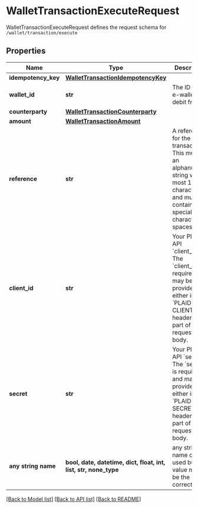 # WalletTransactionExecuteRequest

WalletTransactionExecuteRequest defines the request schema for `/wallet/transaction/execute`

## Properties
Name | Type | Description | Notes
------------ | ------------- | ------------- | -------------
**idempotency_key** | [**WalletTransactionIdempotencyKey**](WalletTransactionIdempotencyKey.md) |  | 
**wallet_id** | **str** | The ID of the e-wallet to debit from | 
**counterparty** | [**WalletTransactionCounterparty**](WalletTransactionCounterparty.md) |  | 
**amount** | [**WalletTransactionAmount**](WalletTransactionAmount.md) |  | 
**reference** | **str** | A reference for the transaction. This must be an alphanumeric string with at most 18 characters and must not contain any special characters or spaces. | 
**client_id** | **str** | Your Plaid API &#x60;client_id&#x60;. The &#x60;client_id&#x60; is required and may be provided either in the &#x60;PLAID-CLIENT-ID&#x60; header or as part of a request body. | [optional] 
**secret** | **str** | Your Plaid API &#x60;secret&#x60;. The &#x60;secret&#x60; is required and may be provided either in the &#x60;PLAID-SECRET&#x60; header or as part of a request body. | [optional] 
**any string name** | **bool, date, datetime, dict, float, int, list, str, none_type** | any string name can be used but the value must be the correct type | [optional]

[[Back to Model list]](../README.md#documentation-for-models) [[Back to API list]](../README.md#documentation-for-api-endpoints) [[Back to README]](../README.md)


